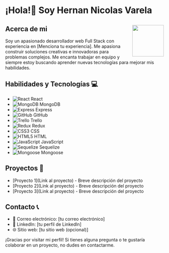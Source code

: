 
# ¡Hola!👋   Soy Hernan Nicolas Varela  



## Acerca de mi <img src="https://media.tenor.com/nHBgEK6zEQMAAAAi/cat-gray.gif" width="100" style="float: right; margin-left: 10px;"/>
Soy un apasionado desarrollador web Full Stack con experiencia en [Menciona tu experiencia]. Me apasiona construir soluciones creativas e innovadoras para problemas complejos. Me encanta trabajar en equipo y siempre estoy buscando aprender nuevas tecnologías para mejorar mis habilidades.


## Habilidades y Tecnologías 💻
- ![React](https://img.icons8.com/office/40/000000/react.png) React
- ![MongoDB](https://img.icons8.com/color/40/000000/mongodb.png) MongoDB
- ![Express](https://cdn.iconscout.com/icon/free/png-64/express-4-1175029.png) Express
- ![GitHub](https://img.icons8.com/ios-glyphs/40/000000/github.png) GitHub
- ![Trello](https://img.icons8.com/color/40/000000/trello.png) Trello
- ![Redux](https://img.icons8.com/color/40/000000/redux.png) Redux
- ![CSS3](https://img.icons8.com/color/40/000000/css3.png) CSS
- ![HTML5](https://img.icons8.com/color/40/000000/html-5.png) HTML
- ![JavaScript](https://img.icons8.com/color/40/000000/javascript.png) JavaScript
- ![Sequelize](https://img.icons8.com/color/40/000000/sequelize.png) Sequelize
- ![Mongoose](https://img.icons8.com/color/40/000000/mongoose.png) Mongoose


## Proyectos 💼
* [Proyecto 1](Link al proyecto) - Breve descripción del proyecto
* [Proyecto 2](Link al proyecto) - Breve descripción del proyecto
* [Proyecto 3](Link al proyecto) - Breve descripción del proyecto

## Contacto 📞
- 📧 Correo electrónico: [tu correo electrónico]
- 💼 LinkedIn: [tu perfil de LinkedIn]
- 🌐 Sitio web: [tu sitio web (opcional)]

¡Gracias por visitar mi perfil! Si tienes alguna pregunta o te gustaría colaborar en un proyecto, no dudes en contactarme.
